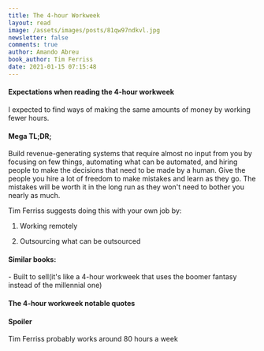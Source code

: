 ```yaml
---
title: The 4-hour Workweek
layout: read
image: /assets/images/posts/81qw97ndkvl.jpg
newsletter: false
comments: true
author: Amando Abreu
book_author: Tim Ferriss
date: 2021-01-15 07:15:48
---
```

#### Expectations when reading the 4-hour workweek

I expected to find ways of making the same amounts of money by working fewer hours.

#### Mega TL;DR;

Build revenue-generating systems that require almost no input from you by focusing on few things, automating what can be automated, and hiring people to make the decisions that need to be made by a human. Give the people you hire a lot of freedom to make mistakes and learn as they go. The mistakes will be worth it in the long run as they won't need to bother you nearly as much.



Tim Ferriss suggests doing this with your own job by:

1) Working remotely

2) Outsourcing what can be outsourced



#### Similar books:

\- Built to sell(it's like a 4-hour workweek that uses the boomer fantasy instead of the millennial one)



#### The 4-hour workweek notable quotes



#### Spoiler

Tim Ferriss probably works around 80 hours a week
